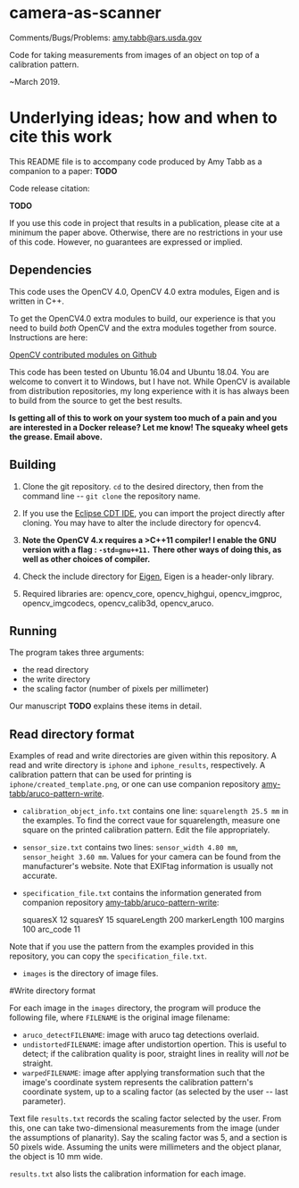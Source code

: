 # camera-as-scanner


Comments/Bugs/Problems: amy.tabb@ars.usda.gov

Code for taking measurements from images of an object on top of a calibration pattern.

~March 2019.  


# Underlying ideas; how and when to cite this work

This README file is to accompany code produced by Amy Tabb as a companion to a paper:
**TODO**


Code release citation:

**TODO**


If you use this code in project that results in a publication, please cite at a minimum the paper above.  Otherwise, there are no restrictions in your use of this code.  However, no guarantees are expressed or implied.

## Dependencies

This code uses the OpenCV 4.0, OpenCV 4.0 extra modules, Eigen and is written in C++.

To get the OpenCV4.0 extra modules to build, our experience is that you need to build *both* OpenCV and the extra modules together from source.  Instructions are here:

[OpenCV contributed modules on Github](https://github.com/opencv/opencv_contrib)

This code has been tested on Ubuntu 16.04 and Ubuntu 18.04.  You are welcome to convert it to Windows, but I have not.  While OpenCV is available from distribution repositories, my long experience with it is has always been to build from the source to get the best results.

**Is getting all of this to work on your system too much of a pain and you are interested in a Docker release?  Let me know!  The squeaky wheel gets the grease.  Email above.**

## Building 


 1. Clone the git repository.  `cd` to the desired directory, then from the command line  -- ` git clone ` the repository name.
 
 2. If you use the [Eclipse CDT IDE](https://www.eclipse.org/cdt/), you can import the project directly after cloning.  You may have to alter the include directory for opencv4.  

2. **Note the OpenCV 4.x requires a >C++11 compiler!  I enable the GNU version with a flag : `-std=gnu++11.`  There other ways of doing this, as well as other choices of compiler.**

3.  Check the include directory for [Eigen](https://eigen.tuxfamily.org/index.php?title=Main_Page), Eigen is a header-only library. 

4. Required libraries are: opencv_core, opencv_highgui, opencv_imgproc, opencv_imgcodecs, opencv_calib3d, opencv_aruco.


## Running

The program takes three arguments: 
- the read directory
- the write directory
- the scaling factor (number of pixels per millimeter)

Our manuscript **TODO** explains these items in detail.

## Read directory format

Examples of read and write directories are given within this repository.  A read and write directory is `iphone` and `iphone_results`, respectively.  A calibration pattern that can be used for printing is `iphone/created_template.png`, or one can use companion repository [amy-tabb/aruco-pattern-write](https://github.com/amy-tabb/aruco-pattern-write).  

- `calibration_object_info.txt` contains one line: `squarelength 25.5 mm` in the examples.  To find the correct vaue for squarelength, measure one square on the printed calibration pattern.  Edit the file appropriately.
- `sensor_size.txt` contains two lines: `sensor_width 4.80 mm`, `sensor_height 3.60 mm`.  Values for your camera can be found from the manufacturer's website.  Note that EXIFtag information is usually not accurate.
- `specification_file.txt` contains the information generated from companion repository [amy-tabb/aruco-pattern-write](https://github.com/amy-tabb/aruco-pattern-write):

	
	squaresX 12
	squaresY 15
	squareLength 200
	markerLength 100
	margins 100
	arc_code 11
	

Note that if you use the pattern from the examples provided in this repository, you can copy the `specification_file.txt`.
-  `images` is the directory of image files.

#Write directory format

For each image in the `images` directory, the program will produce the following file, where `FILENAME` is the original image filename:

- `aruco_detectFILENAME`: image with aruco tag detections overlaid.
- `undistortedFILENAME`: image after undistortion opertion.  This is useful to detect; if the calibration quality is poor, straight lines in reality will *not* be straight.
- `warpedFILENAME`: image after applying transformation such that the image's coordinate system represents the calibration pattern's coordinate system, up to a scaling factor (as selected by the user -- last parameter). 

Text file `results.txt` records the scaling factor selected by the user.  From this, one can take two-dimensional measurements from the image (under the assumptions of planarity).  Say the scaling factor was 5, and a section is 50 pixels wide.  Assuming the units were millimeters and the object planar, the object is 10 mm wide.

`results.txt` also lists the calibration information for each image.

